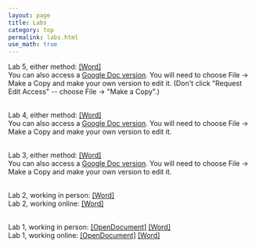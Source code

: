```yaml
---
layout: page
title: Labs
category: top
permalink: labs.html 
use_math: true
---
```



Lab 5, either method: <a href="labs/lab5-2020/lab5-2020.docx">[Word]</a><br>
You can also access a <a href="https://docs.google.com/document/d/1vS9EeXzAGTldnnvOe1Ifbx2Cgqm5w5wrh-2ZsWnqZyU/">Google Doc version</a>. You will need to choose File -> Make a Copy and make your own version to edit it. (Don't click "Request Edit Access" -- choose File -> "Make a Copy".)<br><br>

Lab 4, either method: <a href="labs/lab4-2020/lab4-2020-v2.docx">[Word]</a><br>
You can also access a <a href="https://docs.google.com/document/d/1mtF-fPcEK80pL7GEZ6QjSouhZ5ElkEO-ylN26HXpXbQ/">Google Doc version</a>. You will need to choose File -> Make a Copy and make your own version to edit it.<br><br>

Lab 3, either method: <a href="labs/lab3-2020/lab3-2020-parallax.docx">[Word]</a><br>
You can also access a <a href="https://docs.google.com/document/d/1Y3k6RGgiK9wpUcwkgaxHdLyejfkImoD6iE89cKaqvig/">Google Doc version</a>. You will need to choose File -> Make a Copy and make your own version to edit it.<br><br>

Lab 2, working in person: <a href="labs/lab2-2020/lab2-2020-inperson-final.docx">[Word]</a><br>
Lab 2, working online: <a href="labs/lab2-2020/lab2-2020-remote-final.docx">[Word]</a><br><br>

Lab 1, working in person: <a href="labs/lab1-2020/lab1-2020-inperson.odt">[OpenDocument]</a> <a href="labs/lab1-2020-inperson.docx">[Word]</a><br>
Lab 1, working online: <a href="labs/lab1-2020/lab1-2020-remote.odt">[OpenDocument]</a> <a href="labs/lab1-2020-remote.docx">[Word]</a><br><br>


<!---

Here you can find links to the lab handouts and the prelabs, as well as any supplementary material used in them (computer simulations, etc.)

<a href="labs/moon_and_sun.pdf">Take-Home Lab (due 3 December)</a><br><br>

<a href="labs/lab11/lab11.pdf">Lab 11</a><br><br>


<a href="labs/lab10/prelab-radioactive-decay.pdf">Lab 10 Prelab</a><br>
<a href="labs/lab10/lab-radioactive-decay.pdf">Lab 10</a><br><br>


<a href="labs/lab9/lab9prelab.pdf">Lab 9 Prelab</a><br>
<a href="labs/lab9/lab9.pdf">Lab 9</a><br><br>


There is no prelab for Lab 8.

<a href="labs/lab8/lab8.pdf">Lab 8</a><br><br>


<a href="https://phet.colorado.edu/sims/html/blackbody-spectrum/latest/blackbody-spectrum_en.html">Simulator link for Lab 7</a>
<a href="labs/lab7/lab7-prelab.pdf">Lab 7 Prelab</a><br>
<a href="labs/lab7/lab7.pdf">Lab 7</a><br><br>

<a href="labs/lab6/lab6prelab.pdf">Lab 6 Prelab</a><br>
<a href="labs/lab6/lab6.pdf">Lab 6</a><br>

<br>

<a href="labs/lab5/lab5prelab.pdf">Lab 5 Prelab</a><br>
<a href="labs/lab5/lab5.pdf">Lab 5</a><br><br>


<a href="labs/lab4/lab4prelab.pdf">Lab 4 Prelab</a><br>
<a href="labs/lab4/lab4.pdf">Lab 4</a><br><br>

<a href="labs/lab3/lab3prelab.pdf">Lab 3 Prelab</a><br>
<a href="labs/lab3/lab3.pdf">Lab 3</a><br><br>

<a href="labs/lab2prelab.pdf">Lab 2 Prelab</a><br>
<a href="labs/lab2.pdf">Lab 2</a><br><br>

<a href="labs/lab1prelab.pdf">Lab 1 Prelab</a><br>
<a href="labs/lab1.pdf">Lab 1</a><br><br>



---
---

<a href="labs/lab-exam-3-corrections-prelab.pdf">Exam Corrections Prelab</a><br>
<a href="labs/exam3-formA.pdf">Exam 3 Form A</a><br>
<a href="labs/exam3-formB.pdf">Exam 3 Form B</a><br>
<a href="labs/exam3-formC.pdf">Exam 3 Form C</a><br>
<a href="labs/exam3-formD.pdf">Exam 3 Form D</a><br>
<a href="labs/exam3-formE.pdf">Exam 3 Form E</a><br>

<br><br>



<a href="labs/takehome.pdf">Takehome Lab</a><br><br><br>
<a href="labs/lab-10-prelab.pdf">Lab 10 Prelab</a><br><br>
<a href="labs/lab-9-spectroscopy-2-prelab.pdf">Lab 9 Prelab</a><br><br>
<a href="labs/lab-8-temperature-prelab.pdf">Lab 8 Prelab</a><br><br>
<a href="labs/lab7-prelab.pdf">Lab 7 Prelab</a><br><br>
<a href="labs/lab6-prelab.pdf">Lab 6 Prelab</a><br><br>
<a href="labs/lab5-prelab.pdf">Lab 5 Prelab</a><br><br>
<a href="labs/lab4-prelab.pdf">Lab 4 Prelab</a><br><br>
<a href="lab2.html">Lab 2</a><br><br>


<a href="lab2.html">Lab 2</a><br>
<a href="labs/lab3.pdf">Lab 3</a><br>
<a href="lab4.html">Lab 4</a><br>
<a href="lab5.html">Lab 5</a><br>
<a href="labs/lab6.pdf">Lab 6</a><br>
-->
